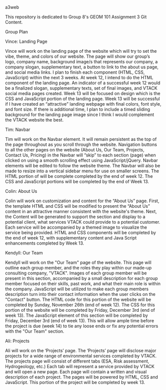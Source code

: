 a3web

This repository is dedicated to Group 8's GEOM 101 Assignment 3 Git Content.

Group Plan

Vince: Landing Page

Vince will work on the landing page of the website which will try to set the vibe, theme, and colors of our website. The page will show our group’s logo, company name, background image/s that represents our company, a company slogan, supplementary text, a button to link to the about us page, and social media links. I plan to finish each component (HTML, CSS, JavaScript) within the next 3 weeks. At week 12, I intend to do the HTML component of the landing page. An indicator of a successful week 12 would be a finalized slogan, supplementary texts, set of final images, and VTACK social media pages created. Week 13 will be focused on design which is the CSS and JavaScript portion of the landing page. Week 13 will be successful if I have created an “attractive” landing webpage with final colors, font style, and font size. If there is additional time, I plan to include a timed sliding background for the landing page image since I think I would complement the VTACK website the best.

Tim: Navbar

Tim will work on the Navbar element. It will remain persistent as the top of the page throughout as you scroll through the website. Navigation buttons to all the other pages on the website (About Us, Our Team, Projects, Contact Us, Pricing) in the Navbar will “skip” to each section (page) when clicked on using a smooth scrolling effect using JavaScript/jQuery. Navbar elements will be edited to follow the website theme. The Navbar will also be made to resize into a vertical sidebar menu for use on smaller screens. The HTML portion of will be complete completed by the end of week 12. The CSS and JavaScript portions will be completed by the end of Week 13.

Colin: About Us

Colin will work on customization and content for the “About Us” page. First, the template HTML and CSS will be modified to present the “About Us” content in an attractive manner consistent with the website's theme. Next, the Content will be generated to support the section and display to a potential client, what services VTACK could provide to a potential customer. Each service will be accompanied by a themed image to visualize the service being provided. HTML and CSS components will be completed by the end of week 12, with supplementary content and Java Script enhancements completed by Week 13.

Kendyll: Our Team

Kendyll will work on the "Our Team" page of the website. This page will outline each group member, and the roles they play within our made-up consulting company, "VTACK". Images of each group member will be present in this section, accompanied by a small description for each group member focused on their skills, past work, and what their main role is within the company. JavaScript will be utilized to make each group members description turn into their contact information when the user clicks on the "Contact" button. The HTML code for this portion of the website will be completed by Sunday, November 26th (end of week 12). The CSS for this portion of the website will be completed by Friday, December 3rd (end of week 13). The JavaScript element of this section will be completed by Friday, December 3rd (end of week 13). This will allow ample time before the project is due (week 14) to tie any loose ends or fix any potential errors with the "Our Team" section. 

Ali: Projects

Ali will work on the ‘Projects’ page. The ‘Projects’ page will disclose major projects for a wide range of environmental services completed by VTACK. The projects page will consist of different tabs (ESA, Risk assessment, Hydrogeology, etc.) Each tab will represent a service provided by VTACK and will open a new page. Each page will contain a written and visual description of each project. The pages will be powered by HTML, CSS and JavaScript. This portion of the project will be completed by week 13.

